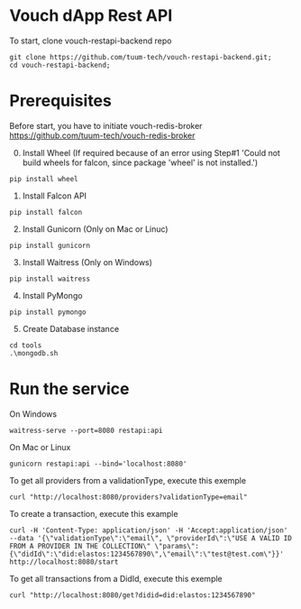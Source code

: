 # Vouch dApp Rest API

To start, clone vouch-restapi-backend repo
```
git clone https://github.com/tuum-tech/vouch-restapi-backend.git;
cd vouch-restapi-backend;
```
# Prerequisites

Before start, you have to initiate vouch-redis-broker https://github.com/tuum-tech/vouch-redis-broker

0. Install Wheel (If required because of an error using Step#1 'Could not build wheels for falcon, since package 'wheel' is not installed.')
```
pip install wheel 
```

1. Install Falcon API 
```
pip install falcon 
```
2. Install Gunicorn (Only on Mac or Linuc)
```
pip install gunicorn
```
3. Install Waitress (Only on Windows)
```
pip install waitress
```
4. Install PyMongo
```
pip install pymongo
```
5. Create Database instance
```
cd tools
.\mongodb.sh
```

# Run the service

On Windows
```
waitress-serve --port=8080 restapi:api
```

On Mac or Linux
```
gunicorn restapi:api --bind='localhost:8080'
```

To get all providers from a validationType, execute this exemple
```
curl "http://localhost:8080/providers?validationType=email"
```

To create a transaction, execute this example
```
curl -H 'Content-Type: application/json' -H 'Accept:application/json' --data '{\"validationType\":\"email\", \"providerId\":\"USE A VALID ID FROM A PROVIDER IN THE COLLECTION\" \"params\":{\"didId\":\"did:elastos:1234567890\",\"email\":\"test@test.com\"}}' http://localhost:8080/start
```

To get all transactions from a DidId, execute this exemple
```
curl "http://localhost:8080/get?didid=did:elastos:1234567890"
```



